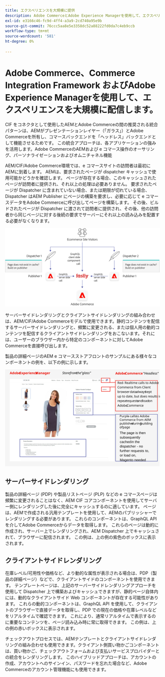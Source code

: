 ```yaml
---
title: エクスペリエンスを大規模に提供
description: Adobe CommerceとAdobe Experience Managerを使用して、エクスペリエンスを大規模に配信する方法を学びます。
exl-id: e3166c46-fc9d-4ff4-a3a9-2cd740a95e9b
source-git-commit: 76ccc5aa8e5e3358dc52a88222fd0da7c4eb9ccb
workflow-type: tm+mt
source-wordcount: '581'
ht-degree: 0%

---
```


# Adobe Commerce、Commerce Integration Framework およびAdobe Experience Managerを使用して、エクスペリエンスを大規模に配信します。

CIF をコネクタとして使用したAEMとAdobe Commerceの間の推奨される統合パターンは、AEMがプレゼンテーションレイヤー（「ガラス」）とAdobe Commerceを所有し、コマースバックエンドを「ヘッドレス」バックエンドとして機能させるためです。 この統合アプローチは、各アプリケーションの強みを活用します。Adobe CommerceのAEMおよび e コマース操作のオーサリング、パーソナライゼーションおよびオムニチャネル機能

AEM/CIF/Adobe Commerce環境では、e コマースサイトの訪問者は最初にAEMに到着します。 AEMは、要求されたページが dispatcher キャッシュで使用可能かどうかを確認します。 ページが存在する場合、このキャッシュされたページが訪問者に提供され、それ以上の処理は必要ありません。 要求されたページが Dispatcher に含まれていない場合、または期限が切れている場合、Dispatcher はAEM Publisher にページの構築を要求し、必要に応じて e コマースデータをAdobe Commerceに呼び出してページを構築します。 その後、ビルドされたページが Dispatcher に渡されて訪問者に提供され、その後、他の訪問者から同じページに対する後続の要求でサーバーにそれ以上の読み込みを配置する必要がなくなります。

![Experience Manager とAdobe CommerceのAdobeアーキテクチャの概要図](../assets/commerce-at-scale/overview.png)

サーバーサイドレンダリングとクライアントサイドレンダリングの組み合わせは、AEM/CIF/Adobe Commerceモデルで使用できます。静的コンテンツを配信するサーバーサイドレンダリングと、頻繁に変更される、または個人用の動的コンテンツを配信するクライアントサイドレンダリングをおこないます。それには、ユーザーのブラウザー内から特定のコンポーネントに対してAdobe Commerceを直接呼び出します。

製品の詳細ページのAEM e コマースストアフロントのサンプルにある様々なコンポーネントの例を、以下の例に示します。

![Experience Manager とAdobe CommerceのAdobeアーキテクチャの概要図](../assets/commerce-at-scale/product-details-page.svg)

## サーバーサイドレンダリング

製品の詳細ページ (PDP) や製品リストページ (PLP) などの e コマースページは頻繁に変更されることはなく、AEM CIF コアコンポーネントを使用してサーバー側にレンダリングした後に完全にキャッシュするのに適しています。 ページは、AEMで作成される汎用テンプレートを使用して、AEMのパブリッシャーでレンダリングする必要があります。 これらのコンポーネントは、GraphQL API を介してAdobe Commerceからデータを取得します。 これらのページは動的に作成され、サーバー上でレンダリングされ、AEM Dispatcher 上でキャッシュされて、ブラウザーに配信されます。 この例は、上の例の紫色のボックスに表示されます。

## クライアントサイドレンダリング

在庫レベル/可用性や価格など、より動的な属性が表示される場合は、PDP（製品の詳細ページ）などで、クライアントサイドのコンポーネントを使用できます。 テンプレートページは、上記のサーバーサイドレンダリングアプローチを使用して Dispatcher 上で構築およびキャッシュできますが、静的ページ自体内には、動的なクライアントサイド Web コンポーネントが存在する可能性があります。 これらの動的コンポーネントは、GraphQL API を使用して、クライアントのブラウザーで直接データを取得し、PDP での現在の価格や在庫レベルなどをリアルタイムで確認できます。 これにより、通常リアルタイムで表示するのに重要なコンテンツを、ページ読み込み時に常に取得できます。 この例は、上の例の赤いボックスに表示されます。

チェックアウトプロセスでは、AEMテンプレートとクライアントサイドレンダリングの組み合わせも使用できます。クライアント側買い物かごコンポーネントは、買い物かご、チェックアウトフォームおよび支払いサービスプロバイダーとの統合をレンダリングします。 このハイブリッドアプローチは、アカウントの作成、アカウントへのサインイン、パスワードを忘れた場合など、Adobe Commerceのアカウント管理機能にも使用できます。

